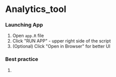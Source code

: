 # Analytics_tool

### Launching App
1. Open `app.R` file 
2. Click "RUN APP" - upper right side of the script 
3. (Optional) Click "Open in Browser" for better UI

### Best practice 
1.
